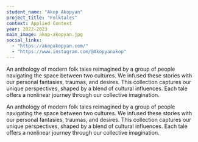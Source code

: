 ```yaml
---
student_name: "Akop Akopyan"
project_title: "Folktales"
context: Applied Context
year: 2022-2023
main_image: akop-akopyan.jpg
social_links:
  - "https://akopakopyan.com/"
  - "https://www.instagram.com/@Akopyanakop"
---
```

An anthology of modern folk tales reimagined by a group of people navigating the space between two cultures. We infused these stories with our personal fantasies, traumas, and desires. This collection captures our unique perspectives, shaped by a blend of cultural influences. Each tale offers a nonlinear journey through our collective imagination.

An anthology of modern folk tales reimagined by a group of people navigating the space between two cultures. We infused these stories with our personal fantasies, traumas, and desires. This collection captures our unique perspectives, shaped by a blend of cultural influences. Each tale offers a nonlinear journey through our collective imagination.